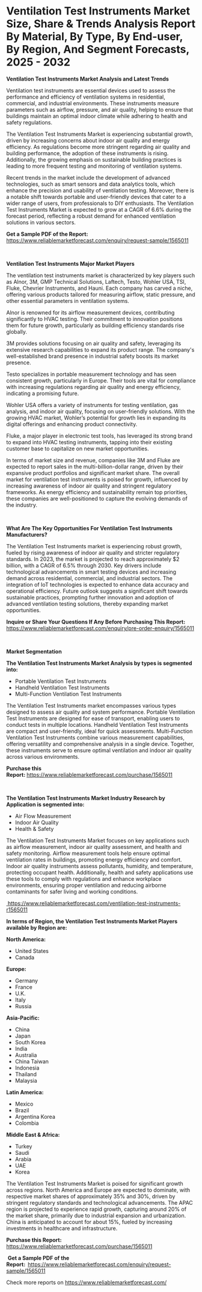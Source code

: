 <p><h1>Ventilation Test Instruments Market Size, Share & Trends Analysis Report By Material, By Type, By End-user, By Region, And Segment Forecasts, 2025 - 2032</h1></p><p><strong>Ventilation Test Instruments Market Analysis and Latest Trends</strong></p>
<p><p>Ventilation test instruments are essential devices used to assess the performance and efficiency of ventilation systems in residential, commercial, and industrial environments. These instruments measure parameters such as airflow, pressure, and air quality, helping to ensure that buildings maintain an optimal indoor climate while adhering to health and safety regulations.</p><p>The Ventilation Test Instruments Market is experiencing substantial growth, driven by increasing concerns about indoor air quality and energy efficiency. As regulations become more stringent regarding air quality and building performance, the adoption of these instruments is rising. Additionally, the growing emphasis on sustainable building practices is leading to more frequent testing and monitoring of ventilation systems.</p><p>Recent trends in the market include the development of advanced technologies, such as smart sensors and data analytics tools, which enhance the precision and usability of ventilation testing. Moreover, there is a notable shift towards portable and user-friendly devices that cater to a wider range of users, from professionals to DIY enthusiasts. The Ventilation Test Instruments Market is expected to grow at a CAGR of 6.6% during the forecast period, reflecting a robust demand for enhanced ventilation solutions in various sectors.</p></p>
<p><strong>Get a Sample PDF of the Report:&nbsp;</strong> <a href="https://www.reliablemarketforecast.com/enquiry/request-sample/1565011?utm_campaign=2750&utm_medium=2&utm_source=Github&utm_content=ia&utm_term=11042025&utm_id=ventilation-test-instruments">https://www.reliablemarketforecast.com/enquiry/request-sample/1565011</a></p>
<p>&nbsp;</p>
<p><strong>Ventilation Test Instruments Major Market Players</strong></p>
<p><p>The ventilation test instruments market is characterized by key players such as Alnor, 3M, GMP Technical Solutions, Laftech, Testo, Wohler USA, TSI, Fluke, Chevrier Instruments, and Hauni. Each company has carved a niche, offering various products tailored for measuring airflow, static pressure, and other essential parameters in ventilation systems.</p><p>Alnor is renowned for its airflow measurement devices, contributing significantly to HVAC testing. Their commitment to innovation positions them for future growth, particularly as building efficiency standards rise globally. </p><p>3M provides solutions focusing on air quality and safety, leveraging its extensive research capabilities to expand its product range. The company's well-established brand presence in industrial safety boosts its market presence.</p><p>Testo specializes in portable measurement technology and has seen consistent growth, particularly in Europe. Their tools are vital for compliance with increasing regulations regarding air quality and energy efficiency, indicating a promising future.</p><p>Wohler USA offers a variety of instruments for testing ventilation, gas analysis, and indoor air quality, focusing on user-friendly solutions. With the growing HVAC market, Wohler’s potential for growth lies in expanding its digital offerings and enhancing product connectivity.</p><p>Fluke, a major player in electronic test tools, has leveraged its strong brand to expand into HVAC testing instruments, tapping into their existing customer base to capitalize on new market opportunities.</p><p>In terms of market size and revenue, companies like 3M and Fluke are expected to report sales in the multi-billion-dollar range, driven by their expansive product portfolios and significant market share. The overall market for ventilation test instruments is poised for growth, influenced by increasing awareness of indoor air quality and stringent regulatory frameworks. As energy efficiency and sustainability remain top priorities, these companies are well-positioned to capture the evolving demands of the industry.</p></p>
<p>&nbsp;</p>
<p><strong>What Are The Key Opportunities For Ventilation Test Instruments Manufacturers?</strong></p>
<p><p>The Ventilation Test Instruments market is experiencing robust growth, fueled by rising awareness of indoor air quality and stricter regulatory standards. In 2023, the market is projected to reach approximately $2 billion, with a CAGR of 6.5% through 2030. Key drivers include technological advancements in smart testing devices and increasing demand across residential, commercial, and industrial sectors. The integration of IoT technologies is expected to enhance data accuracy and operational efficiency. Future outlook suggests a significant shift towards sustainable practices, prompting further innovation and adoption of advanced ventilation testing solutions, thereby expanding market opportunities.</p></p>
<p><strong>Inquire or Share Your Questions If Any Before Purchasing This Report:</strong> <a href="https://www.reliablemarketforecast.com/enquiry/pre-order-enquiry/1565011?utm_campaign=2750&utm_medium=2&utm_source=Github&utm_content=ia&utm_term=11042025&utm_id=ventilation-test-instruments">https://www.reliablemarketforecast.com/enquiry/pre-order-enquiry/1565011</a></p>
<p>&nbsp;</p>
<p><strong>Market Segmentation</strong></p>
<p><strong>The Ventilation Test Instruments Market Analysis by types is segmented into:</strong></p>
<p><ul><li>Portable Ventilation Test Instruments</li><li>Handheld Ventilation Test Instruments</li><li>Multi-Function Ventilation Test Instruments</li></ul></p>
<p><p>The Ventilation Test Instruments market encompasses various types designed to assess air quality and system performance. Portable Ventilation Test Instruments are designed for ease of transport, enabling users to conduct tests in multiple locations. Handheld Ventilation Test Instruments are compact and user-friendly, ideal for quick assessments. Multi-Function Ventilation Test Instruments combine various measurement capabilities, offering versatility and comprehensive analysis in a single device. Together, these instruments serve to ensure optimal ventilation and indoor air quality across various environments.</p></p>
<p><strong>Purchase this Report:&nbsp;</strong><a href="https://www.reliablemarketforecast.com/purchase/1565011?utm_campaign=2750&utm_medium=2&utm_source=Github&utm_content=ia&utm_term=11042025&utm_id=ventilation-test-instruments">https://www.reliablemarketforecast.com/purchase/1565011</a></p>
<p>&nbsp;</p>
<p><strong>The Ventilation Test Instruments Market Industry Research by Application is segmented into:</strong></p>
<p><ul><li>Air Flow Measurement</li><li>Indoor Air Quality</li><li>Health & Safety</li></ul></p>
<p><p>The Ventilation Test Instruments Market focuses on key applications such as airflow measurement, indoor air quality assessment, and health and safety monitoring. Airflow measurement tools help ensure optimal ventilation rates in buildings, promoting energy efficiency and comfort. Indoor air quality instruments assess pollutants, humidity, and temperature, protecting occupant health. Additionally, health and safety applications use these tools to comply with regulations and enhance workplace environments, ensuring proper ventilation and reducing airborne contaminants for safer living and working conditions.</p></p>
<p><a href="https://www.reliablemarketforecast.com/ventilation-test-instruments-r1565011?utm_campaign=2750&utm_medium=2&utm_source=Github&utm_content=ia&utm_term=11042025&utm_id=ventilation-test-instruments">&nbsp;https://www.reliablemarketforecast.com/ventilation-test-instruments-r1565011</a></p>
<p><strong>In terms of Region, the Ventilation Test Instruments Market Players available by Region are:</strong></p>
<p>
    <p> <strong> North America: </strong>
        <ul>
            <li>United States</li>
            <li>Canada</li>
        </ul>
        </p> 
    <p> <strong> Europe: </strong>
        <ul>
            <li>Germany</li>
            <li>France</li>
            <li>U.K.</li>
            <li>Italy</li>
            <li>Russia</li>
        </ul>
        </p> 
    <p> <strong> Asia-Pacific: </strong>
        <ul>
            <li>China</li>
            <li>Japan</li>
            <li>South Korea</li>
            <li>India</li>
            <li>Australia</li>
            <li>China Taiwan</li>
            <li>Indonesia</li>
            <li>Thailand</li>
            <li>Malaysia</li>
        </ul>
        </p> 
    <p> <strong> Latin America: </strong>
        <ul>
            <li>Mexico</li>
            <li>Brazil</li>
            <li>Argentina Korea</li>
            <li>Colombia</li>
        </ul>
        </p> 
    <p> <strong> Middle East & Africa: </strong>
        <ul>
            <li>Turkey</li>
            <li>Saudi</li>
            <li>Arabia</li>
            <li>UAE</li>
            <li>Korea</li>
        </ul>
    </p>
    </p>
<p><p>The Ventilation Test Instruments Market is poised for significant growth across regions. North America and Europe are expected to dominate, with respective market shares of approximately 35% and 30%, driven by stringent regulatory standards and technological advancements. The APAC region is projected to experience rapid growth, capturing around 20% of the market share, primarily due to industrial expansion and urbanization. China is anticipated to account for about 15%, fueled by increasing investments in healthcare and infrastructure.</p></p>
<p><strong>Purchase this Report: </strong><a href="https://www.reliablemarketforecast.com/purchase/1565011?utm_campaign=2750&utm_medium=2&utm_source=Github&utm_content=ia&utm_term=11042025&utm_id=ventilation-test-instruments">https://www.reliablemarketforecast.com/purchase/1565011</a></p>
<p>&nbsp;<strong>Get a Sample PDF of the Report:&nbsp;&nbsp;</strong><a href="https://www.reliablemarketforecast.com/enquiry/request-sample/1565011?utm_campaign=2750&utm_medium=2&utm_source=Github&utm_content=ia&utm_term=11042025&utm_id=ventilation-test-instruments">https://www.reliablemarketforecast.com/enquiry/request-sample/1565011</a></p>
<p><strong></strong></p>
<p>Check more reports on <a href="https://www.reliablemarketforecast.com/?utm_campaign=2750&utm_medium=2&utm_source=Github&utm_content=ia&utm_term=11042025&utm_id=ventilation-test-instruments">https://www.reliablemarketforecast.com/</a></p>